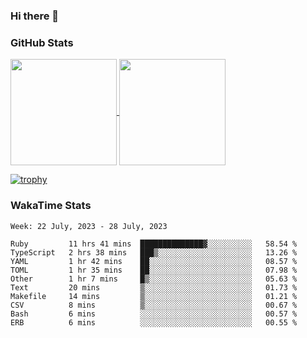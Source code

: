 ### Hi there 👋

### GitHub Stats

<a href="https://github.com/anuraghazra/github-readme-stats">
  <img align="center" height="170px" src="https://github-readme-stats.vercel.app/api/top-langs/?username=tksfjt1024&layout=compact&count_private=true&show_icons=true&show_icons=true&theme=graywhite" />
</a>
<a href="https://github.com/anuraghazra/github-readme-stats">
  <img align="center" height="170px" src="https://github-readme-stats.vercel.app/api?username=tksfjt1024&count_private=true&show_icons=true&show_icons=true&theme=graywhite" />
</a>

[![trophy](https://github-profile-trophy.vercel.app/?username=tksfjt1024)](https://github.com/ryo-ma/github-profile-trophy)

### WakaTime Stats

<!--START_SECTION:waka-->
```text
Week: 22 July, 2023 - 28 July, 2023

Ruby         11 hrs 41 mins  ██████████████▓░░░░░░░░░░   58.54 % 
TypeScript   2 hrs 38 mins   ███▒░░░░░░░░░░░░░░░░░░░░░   13.26 % 
YAML         1 hr 42 mins    ██░░░░░░░░░░░░░░░░░░░░░░░   08.57 % 
TOML         1 hr 35 mins    ██░░░░░░░░░░░░░░░░░░░░░░░   07.98 % 
Other        1 hr 7 mins     █▒░░░░░░░░░░░░░░░░░░░░░░░   05.63 % 
Text         20 mins         ▒░░░░░░░░░░░░░░░░░░░░░░░░   01.73 % 
Makefile     14 mins         ▒░░░░░░░░░░░░░░░░░░░░░░░░   01.21 % 
CSV          8 mins          ▒░░░░░░░░░░░░░░░░░░░░░░░░   00.67 % 
Bash         6 mins          ░░░░░░░░░░░░░░░░░░░░░░░░░   00.57 % 
ERB          6 mins          ░░░░░░░░░░░░░░░░░░░░░░░░░   00.55 % 
```
<!--END_SECTION:waka-->
